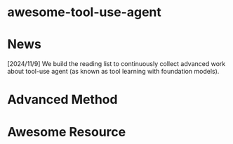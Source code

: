 # awesome-tool-use-agent

# News
[2024/11/9] We build the reading list to continuously collect advanced work about tool-use agent (as known as tool learning with foundation models). 


# Advanced Method




# Awesome Resource
